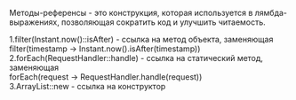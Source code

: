 Методы-референсы - это конструкция, которая используется в лямбда-выражениях, позволяющая сократить код и улучшить читаемость.

1.filter(Instant.now()::isAfter) - ссылка на метод объекта, заменяющая  
filter(timestamp -> Instant.now().isAfter(timestamp))  
2.forEach(RequestHandler::handle) - ссылка на статический метод, заменяющая  
forEach(request -> RequestHandler.handle(request))  
3.ArrayList::new - ссылка на конструктор
